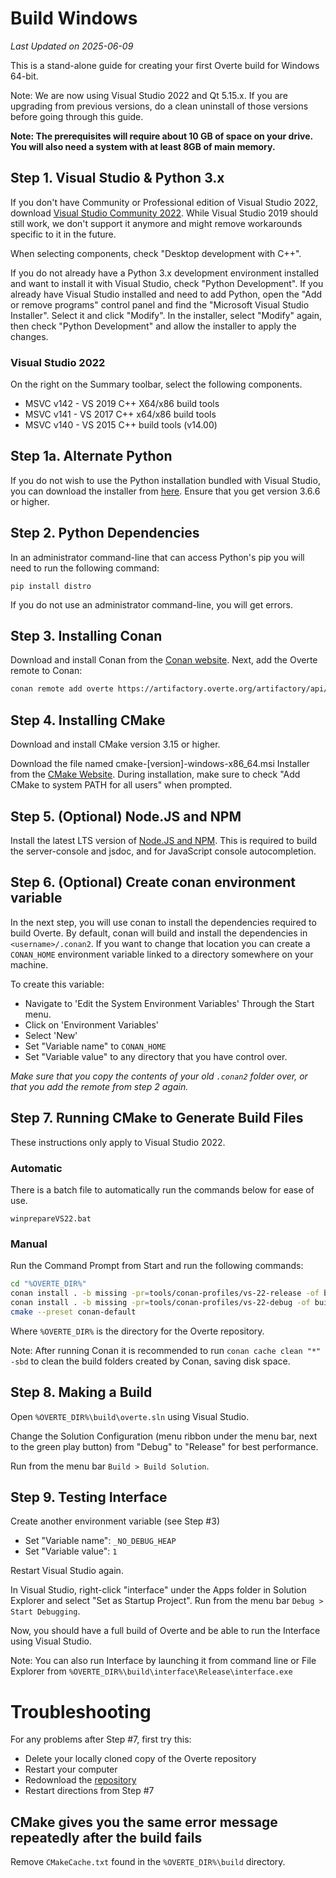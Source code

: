<!--
Copyright 2013-2019 High Fidelity, Inc.
Copyright 2019-2021 Vircadia contributors
Copyright 2021-2025 Overte e.V.
SPDX-License-Identifier: Apache-2.0
-->

# Build Windows

*Last Updated on 2025-06-09*

This is a stand-alone guide for creating your first Overte build for Windows 64-bit.

Note: We are now using Visual Studio 2022 and Qt 5.15.x.
If you are upgrading from previous versions, do a clean uninstall of those versions before going through this guide.

**Note: The prerequisites will require about 10 GB of space on your drive. You will also need a system with at least 8GB of main memory.**

## Step 1. Visual Studio & Python 3.x

If you don't have Community or Professional edition of Visual Studio 2022, download [Visual Studio Community 2022](https://visualstudio.microsoft.com/vs/). While Visual Studio 2019 should still work, we don't support it anymore and might remove workarounds specific to it in the future.

When selecting components, check "Desktop development with C++".

If you do not already have a Python 3.x development environment installed and want to install it with Visual Studio, check "Python Development". If you already have Visual Studio installed and need to add Python, open the "Add or remove programs" control panel and find the "Microsoft Visual Studio Installer". Select it and click "Modify". In the installer, select "Modify" again, then check "Python Development" and allow the installer to apply the changes.

### Visual Studio 2022

On the right on the Summary toolbar, select the following components.

* MSVC v142 - VS 2019 C++ X64/x86 build tools
* MSVC v141 - VS 2017 C++ x64/x86 build tools
* MSVC v140 - VS 2015 C++ build tools (v14.00)

## Step 1a. Alternate Python

If you do not wish to use the Python installation bundled with Visual Studio, you can download the installer from [here](https://www.python.org/downloads/). Ensure that you get version 3.6.6 or higher.

## Step 2. Python Dependencies

In an administrator command-line that can access Python's pip you will need to run the following command:

`pip install distro`

If you do not use an administrator command-line, you will get errors.

## Step 3. Installing Conan

Download and install Conan from the [Conan website](https://conan.io/downloads).
Next, add the Overte remote to Conan:
```bash
conan remote add overte https://artifactory.overte.org/artifactory/api/conan/overte
```

## Step 4. Installing CMake

Download and install CMake version 3.15 or higher.

Download the file named cmake-[version]-windows-x86_64.msi Installer from the [CMake Website](https://cmake.org/download/). During installation, make sure to check "Add CMake to system PATH for all users" when prompted.

## Step 5. (Optional) Node.JS and NPM

Install the latest LTS version of [Node.JS and NPM](<https://nodejs.org/en/download/>).
This is required to build the server-console and jsdoc, and for JavaScript console autocompletion.

## Step 6. (Optional) Create conan environment variable
In the next step, you will use conan to install the dependencies required to build Overte. By default, conan will build and install the dependencies in `<username>/.conan2`.
If you want to change that location you can create a `CONAN_HOME` environment variable linked to a directory somewhere on your machine.

To create this variable:
* Navigate to 'Edit the System Environment Variables' Through the Start menu.
* Click on 'Environment Variables'
* Select 'New'
* Set "Variable name" to `CONAN_HOME`
* Set "Variable value" to any directory that you have control over.

*Make sure that you copy the contents of your old `.conan2` folder over, or that you add the remote from step 2 again.*

## Step 7. Running CMake to Generate Build Files

These instructions only apply to Visual Studio 2022.

### Automatic

There is a batch file to automatically run the commands below for ease of use.

`winprepareVS22.bat`

### Manual

Run the Command Prompt from Start and run the following commands:

```bash
cd "%OVERTE_DIR%"
conan install . -b missing -pr=tools/conan-profiles/vs-22-release -of build
conan install . -b missing -pr=tools/conan-profiles/vs-22-debug -of build
cmake --preset conan-default
```

Where `%OVERTE_DIR%` is the directory for the Overte repository.

Note: After running Conan it is recommended to run `conan cache clean "*" -sbd` to clean the build folders created by Conan, saving disk space.

## Step 8. Making a Build

Open `%OVERTE_DIR%\build\overte.sln` using Visual Studio.

Change the Solution Configuration (menu ribbon under the menu bar, next to the green play button) from "Debug" to "Release" for best performance.

Run from the menu bar `Build > Build Solution`.

## Step 9. Testing Interface

Create another environment variable (see Step #3)
* Set "Variable name": `_NO_DEBUG_HEAP`
* Set "Variable value": `1`

Restart Visual Studio again.

In Visual Studio, right-click "interface" under the Apps folder in Solution Explorer and select "Set as Startup Project". Run from the menu bar `Debug > Start Debugging`.

Now, you should have a full build of Overte and be able to run the Interface using Visual Studio.

Note: You can also run Interface by launching it from command line or File Explorer from `%OVERTE_DIR%\build\interface\Release\interface.exe`

# Troubleshooting

For any problems after Step #7, first try this:
* Delete your locally cloned copy of the Overte repository
* Restart your computer
* Redownload the [repository](https://github.com/overte-org/overte)
* Restart directions from Step #7

## CMake gives you the same error message repeatedly after the build fails

Remove `CMakeCache.txt` found in the `%OVERTE_DIR%\build` directory.
